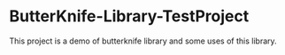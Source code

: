 # ButterKnife-Library-TestProject
This project is a demo of butterknife library and some uses of this library.
